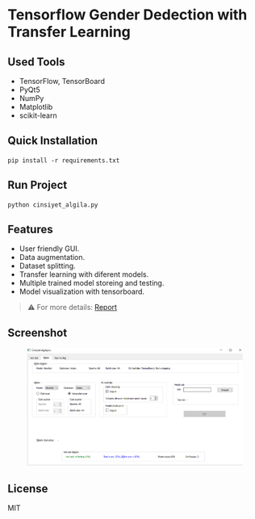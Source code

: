 # Tensorflow Gender Dedection with Transfer Learning

## Used Tools
- TensorFlow, TensorBoard
- PyQt5
- NumPy
- Matplotlib
- scikit-learn


## Quick Installation
```
pip install -r requirements.txt
```
## Run Project
```
python cinsiyet_algila.py
```


## Features
- User friendly GUI.
- Data augmentation.
- Dataset splitting.
- Transfer learning with diferent models.
- Multiple trained model storeing and testing.
- Model visualization with tensorboard.

> ⚠️ For more details: [Report](./report.pdf)


## Screenshot
<p align="center">
  <img src="./1.png" width="85%"/>
</p>


## License
MIT
